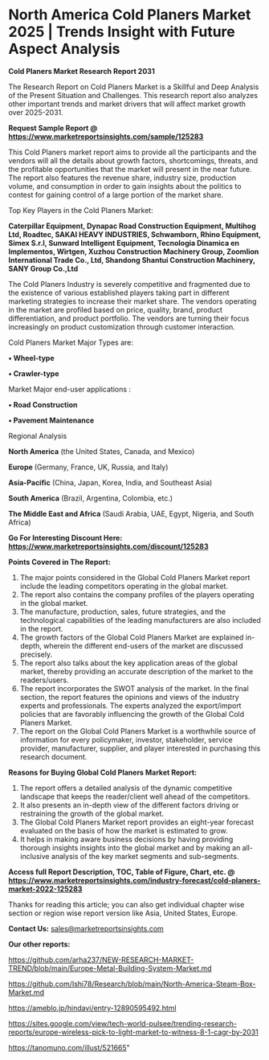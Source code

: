 # North America Cold Planers Market 2025 | Trends Insight with Future Aspect Analysis

<strong>Cold Planers Market Research Report 2031</strong>

The Research Report on Cold Planers Market is a Skillful and Deep Analysis of the Present Situation and Challenges. This research report also analyzes other important trends and market drivers that will affect market growth over 2025-2031.

<strong>Request Sample Report @ <a href=https://www.marketreportsinsights.com/sample/125283>https://www.marketreportsinsights.com/sample/125283</a></strong>

This Cold Planers market report aims to provide all the participants and the vendors will all the details about growth factors, shortcomings, threats, and the profitable opportunities that the market will present in the near future. The report also features the revenue share, industry size, production volume, and consumption in order to gain insights about the politics to contest for gaining control of a large portion of the market share.

Top Key Players in the Cold Planers Market:

<strong>Caterpillar Equipment, Dynapac Road Construction Equipment, Multihog Ltd, Roadtec, SAKAI HEAVY INDUSTRIES, Schwamborn, Rhino Equipment, Simex S.r.l, Sunward Intelligent Equipment, Tecnologia Dinamica en Implementos, Wirtgen, Xuzhou Construction Machinery Group, Zoomlion International Trade Co., Ltd, Shandong Shantui Construction Machinery, SANY Group Co.,Ltd</strong>

The Cold Planers Industry is severely competitive and fragmented due to the existence of various established players taking part in different marketing strategies to increase their market share. The vendors operating in the market are profiled based on price, quality, brand, product differentiation, and product portfolio. The vendors are turning their focus increasingly on product customization through customer interaction.

Cold Planers Market Major Types are:

<strong>• Wheel-type

• Crawler-type</strong>

Market Major end-user applications :

<strong>• Road Construction

• Pavement Maintenance</strong>

Regional Analysis

</u><strong><b>North America</b></strong> (the United States, Canada, and Mexico)

<strong><b>Europe </b></strong>(Germany, France, UK, Russia, and Italy)

<strong><b>Asia-Pacific</b></strong> (China, Japan, Korea, India, and Southeast Asia)

<strong><b>South America</b></strong> (Brazil, Argentina, Colombia, etc.)

<strong><b>The Middle East and Africa</b></strong> (Saudi Arabia, UAE, Egypt, Nigeria, and South Africa)

<strong>Go For Interesting Discount Here: <a href=https://www.marketreportsinsights.com/discount/125283>https://www.marketreportsinsights.com/discount/125283</a></strong>

<strong>Points Covered in The Report:</strong>
<ol>
  <li>The major points considered in the Global Cold Planers Market report include the leading competitors operating in the global market.</li>
  <li>The report also contains the company profiles of the players operating in the global market.</li>
  <li>The manufacture, production, sales, future strategies, and the technological capabilities of the leading manufacturers are also included in the report.</li>
  <li>The growth factors of the Global Cold Planers Market are explained in-depth, wherein the different end-users of the market are discussed precisely.</li>
  <li>The report also talks about the key application areas of the global market, thereby providing an accurate description of the market to the readers/users.</li>
  <li>The report incorporates the SWOT analysis of the market. In the final section, the report features the opinions and views of the industry experts and professionals. The experts analyzed the export/import policies that are favorably influencing the growth of the Global Cold Planers Market.</li>
  <li>The report on the Global Cold Planers Market is a worthwhile source of information for every policymaker, investor, stakeholder, service provider, manufacturer, supplier, and player interested in purchasing this research document.</li>
</ol>
<strong>Reasons for Buying Global Cold Planers Market Report:</strong>

<ol>
  <li>The report offers a detailed analysis of the dynamic competitive landscape that keeps the reader/client well ahead of the competitors.</li>
  <li>It also presents an in-depth view of the different factors driving or restraining the growth of the global market.</li>
  <li>The Global Cold Planers Market report provides an eight-year forecast evaluated on the basis of how the market is estimated to grow.</li>
  <li>It helps in making aware business decisions by having providing thorough insights insights into the global market and by making an all-inclusive analysis of the key market segments and sub-segments.</li>
</ol>
<strong>Access full Report Description, TOC, Table of Figure, Chart, etc. @ <a href=https://www.marketreportsinsights.com/industry-forecast/cold-planers-market-2022-125283>https://www.marketreportsinsights.com/industry-forecast/cold-planers-market-2022-125283</a></strong>


Thanks for reading this article; you can also get individual chapter wise section or region wise report version like Asia, United States, Europe.

<strong>Contact Us:</strong>
sales@marketreportsinsights.com

<strong>Our other reports:</strong>

<a href=https://github.com/arha237/NEW-RESEARCH-MARKET-TREND/blob/main/Europe-Metal-Building-System-Market.md>https://github.com/arha237/NEW-RESEARCH-MARKET-TREND/blob/main/Europe-Metal-Building-System-Market.md</a>

<a href=https://github.com/Ishi78/Research/blob/main/North-America-Steam-Box-Market.md>https://github.com/Ishi78/Research/blob/main/North-America-Steam-Box-Market.md</a>

<a href=https://ameblo.jp/hindavi/entry-12890595492.html>https://ameblo.jp/hindavi/entry-12890595492.html</a>

<a href=https://sites.google.com/view/tech-world-pulsee/trending-research-reports/europe-wireless-pick-to-light-market-to-witness-8-1-cagr-by-2031>https://sites.google.com/view/tech-world-pulsee/trending-research-reports/europe-wireless-pick-to-light-market-to-witness-8-1-cagr-by-2031</a>

<a href=https://tanomuno.com/illust/521665>https://tanomuno.com/illust/521665</a>"
